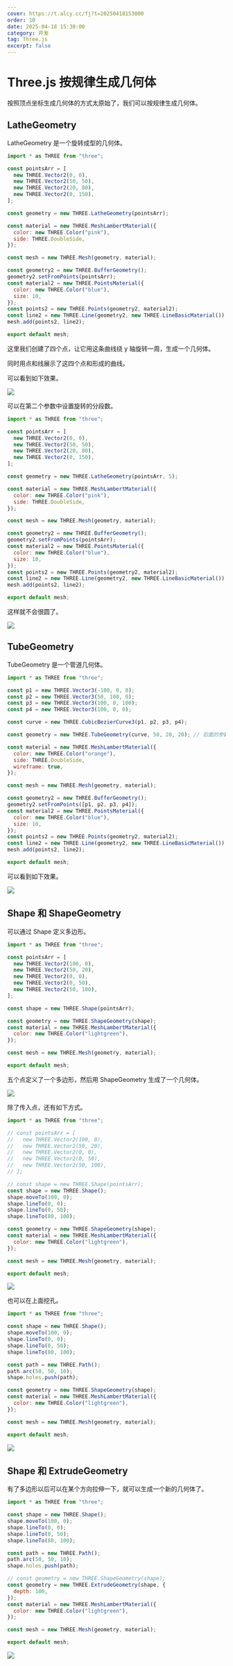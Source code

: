 ```yaml
---
cover: https://t.alcy.cc/fj?t=20250418153000
order: 10
date: 2025-04-18 15:30:00
category: 开发
tag: Three.js
excerpt: false
---
```


# Three.js 按规律生成几何体

按照顶点坐标生成几何体的方式太原始了，我们可以按规律生成几何体。

## LatheGeometry

LatheGeometry 是一个旋转成型的几何体。

```javascript title="mesh.js"
import * as THREE from "three";

const pointsArr = [
  new THREE.Vector2(0, 0),
  new THREE.Vector2(50, 50),
  new THREE.Vector2(20, 80),
  new THREE.Vector2(0, 150),
];

const geometry = new THREE.LatheGeometry(pointsArr);

const material = new THREE.MeshLambertMaterial({
  color: new THREE.Color("pink"),
  side: THREE.DoubleSide,
});

const mesh = new THREE.Mesh(geometry, material);

const geometry2 = new THREE.BufferGeometry();
geometry2.setFromPoints(pointsArr);
const material2 = new THREE.PointsMaterial({
  color: new THREE.Color("blue"),
  size: 10,
});
const points2 = new THREE.Points(geometry2, material2);
const line2 = new THREE.Line(geometry2, new THREE.LineBasicMaterial());
mesh.add(points2, line2);

export default mesh;
```

这里我们创建了四个点，让它用这条曲线绕 y 轴旋转一周，生成一个几何体。

同时用点和线展示了这四个点和形成的曲线。

可以看到如下效果。

![](https://happier-blog.oss-cn-qingdao.aliyuncs.com/Three.js按规律生成几何体01.png)

可以在第二个参数中设置旋转的分段数。

```javascript {10} title="mesh.js"
import * as THREE from "three";

const pointsArr = [
  new THREE.Vector2(0, 0),
  new THREE.Vector2(50, 50),
  new THREE.Vector2(20, 80),
  new THREE.Vector2(0, 150),
];

const geometry = new THREE.LatheGeometry(pointsArr, 5);

const material = new THREE.MeshLambertMaterial({
  color: new THREE.Color("pink"),
  side: THREE.DoubleSide,
});

const mesh = new THREE.Mesh(geometry, material);

const geometry2 = new THREE.BufferGeometry();
geometry2.setFromPoints(pointsArr);
const material2 = new THREE.PointsMaterial({
  color: new THREE.Color("blue"),
  size: 10,
});
const points2 = new THREE.Points(geometry2, material2);
const line2 = new THREE.Line(geometry2, new THREE.LineBasicMaterial());
mesh.add(points2, line2);

export default mesh;
```

这样就不会很圆了。

![](https://happier-blog.oss-cn-qingdao.aliyuncs.com/Three.js按规律生成几何体02.png)

## TubeGeometry

TubeGeometry 是一个管道几何体。

```javascript title="mesh.js"
import * as THREE from "three";

const p1 = new THREE.Vector3(-100, 0, 0);
const p2 = new THREE.Vector3(50, 100, 0);
const p3 = new THREE.Vector3(100, 0, 100);
const p4 = new THREE.Vector3(100, 0, 0);

const curve = new THREE.CubicBezierCurve3(p1, p2, p3, p4);

const geometry = new THREE.TubeGeometry(curve, 50, 20, 20); // 后面的参数分别代表管道的分段数、半径、圆的分段数

const material = new THREE.MeshLambertMaterial({
  color: new THREE.Color("orange"),
  side: THREE.DoubleSide,
  wireframe: true,
});

const mesh = new THREE.Mesh(geometry, material);

const geometry2 = new THREE.BufferGeometry();
geometry2.setFromPoints([p1, p2, p3, p4]);
const material2 = new THREE.PointsMaterial({
  color: new THREE.Color("blue"),
  size: 10,
});
const points2 = new THREE.Points(geometry2, material2);
const line2 = new THREE.Line(geometry2, new THREE.LineBasicMaterial());
mesh.add(points2, line2);

export default mesh;
```

可以看到如下效果。

![](https://happier-blog.oss-cn-qingdao.aliyuncs.com/Three.js按规律生成几何体03.png)

## Shape 和 ShapeGeometry

可以通过 Shape 定义多边形。

```javascript title="mesh.js"
import * as THREE from "three";

const pointsArr = [
  new THREE.Vector2(100, 0),
  new THREE.Vector2(50, 20),
  new THREE.Vector2(0, 0),
  new THREE.Vector2(0, 50),
  new THREE.Vector2(50, 100),
];

const shape = new THREE.Shape(pointsArr);

const geometry = new THREE.ShapeGeometry(shape);
const material = new THREE.MeshLambertMaterial({
  color: new THREE.Color("lightgreen"),
});

const mesh = new THREE.Mesh(geometry, material);

export default mesh;
```

五个点定义了一个多边形，然后用 ShapeGeometry 生成了一个几何体。

![](https://happier-blog.oss-cn-qingdao.aliyuncs.com/Three.js按规律生成几何体04.png)

除了传入点，还有如下方式。

```javascript {3-16} title="mesh.js"
import * as THREE from "three";

// const pointsArr = [
//   new THREE.Vector2(100, 0),
//   new THREE.Vector2(50, 20),
//   new THREE.Vector2(0, 0),
//   new THREE.Vector2(0, 50),
//   new THREE.Vector2(50, 100),
// ];

// const shape = new THREE.Shape(pointsArr);
const shape = new THREE.Shape();
shape.moveTo(100, 0);
shape.lineTo(0, 0);
shape.lineTo(0, 50);
shape.lineTo(80, 100);

const geometry = new THREE.ShapeGeometry(shape);
const material = new THREE.MeshLambertMaterial({
  color: new THREE.Color("lightgreen"),
});

const mesh = new THREE.Mesh(geometry, material);

export default mesh;
```

![](https://happier-blog.oss-cn-qingdao.aliyuncs.com/Three.js按规律生成几何体05.png)

也可以在上面挖孔。

```javascript {9-11} title="mesh.js"
import * as THREE from "three";

const shape = new THREE.Shape();
shape.moveTo(100, 0);
shape.lineTo(0, 0);
shape.lineTo(0, 50);
shape.lineTo(80, 100);

const path = new THREE.Path();
path.arc(50, 50, 10);
shape.holes.push(path);

const geometry = new THREE.ShapeGeometry(shape);
const material = new THREE.MeshLambertMaterial({
  color: new THREE.Color("lightgreen"),
});

const mesh = new THREE.Mesh(geometry, material);

export default mesh;
```

![](https://happier-blog.oss-cn-qingdao.aliyuncs.com/Three.js按规律生成几何体06.png)

## Shape 和 ExtrudeGeometry

有了多边形以后可以在某个方向拉伸一下，就可以生成一个新的几何体了。

```javascript {13-16} title="mesh.js"
import * as THREE from "three";

const shape = new THREE.Shape();
shape.moveTo(100, 0);
shape.lineTo(0, 0);
shape.lineTo(0, 50);
shape.lineTo(80, 100);

const path = new THREE.Path();
path.arc(50, 50, 10);
shape.holes.push(path);

// const geometry = new THREE.ShapeGeometry(shape);
const geometry = new THREE.ExtrudeGeometry(shape, {
  depth: 100,
});
const material = new THREE.MeshLambertMaterial({
  color: new THREE.Color("lightgreen"),
});

const mesh = new THREE.Mesh(geometry, material);

export default mesh;
```

![](https://happier-blog.oss-cn-qingdao.aliyuncs.com/Three.js按规律生成几何体07.png)